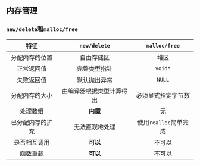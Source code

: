 ## 内存管理

### `new/delete`和`malloc/free`

| **特征** | **`new/delete`** | **`malloc/free`** |
| :---: | :---: | :---: |
| 分配内存的位置 | 自由存储区 | 堆区 |
| 正常返回值 | 完整类型指针 | `void*` |
| 失败返回值 | 默认抛出异常 | `NULL` |
| 分配内存的大小 | 由编译器根据类型计算得出 | 必须显式指定字节数 |
| 处理数组 | **内置** | 无 |
| 已分配内存的扩充 | 无法直观地处理 | 使用`realloc`简单完成 |
| 是否相互调用 | **可以** | 不可以 |
| 函数重载 | **可以** | 不可以 |
